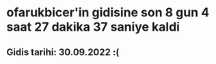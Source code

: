 # ofarukbicer'in gidisine son 8 gun 4 saat 27 dakika 37 saniye kaldi

## Gidis tarihi: 30.09.2022 :(
